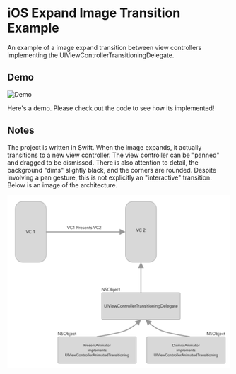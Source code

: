 # iOS Expand Image Transition Example
An example of a image expand transition between view controllers implementing the UIViewControllerTransitioningDelegate.

## Demo
![Demo](demo.gif)  

Here's a demo. Please check out the code to see how its implemented!

## Notes
The project is written in Swift. When the image expands, it actually transitions to a new view controller. The view controller can be "panned" and dragged to be dismissed. There is also attention to detail, the background "dims" slightly black, and the corners are rounded. Despite involving a pan gesture, this is not explicitly an "interactive" transition. Below is an image of the architecture.  

![Example](example.png)  